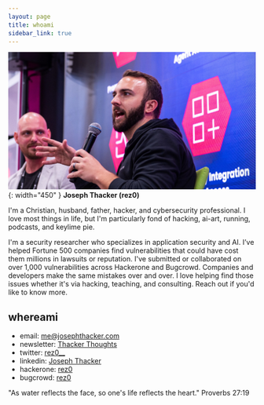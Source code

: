 ```yaml
---
layout: page
title: whoami
sidebar_link: true
---
```


![](/assets/images/joseph_speaking.jpg){: width="450" }
**Joseph Thacker (rez0)**

I'm a Christian, husband, father, hacker, and cybersecurity professional.
I love most things in life, but I'm particularly fond of hacking, ai-art, running, podcasts, and keylime pie.

I'm a security researcher who specializes in application security and AI. I’ve helped Fortune 500 companies find vulnerabilities that could have cost them millions in lawsuits or reputation. I've submitted or collaborated on over 1,000 vulnerabilities across Hackerone and Bugcrowd. Companies and developers make the same mistakes over and over. I love helping find those issues whether it's via hacking, teaching, and consulting. Reach out if you'd like to know more.

## whereami

- email: [me@josephthacker.com](mailto:me@josephthacker.com)
- newsletter: [Thacker Thoughts](https://thacker.beehiiv.com/subscribe)
- twitter: [rez0\_\_](https://twitter.com/rez0__)
- linkedin: [Joseph Thacker](https://www.linkedin.com/in/josephthacker/)
- hackerone: [rez0](https://hackerone.com/rez0)
- bugcrowd: [rez0](https://bugcrowd.com/rez0)

<p class="message">
  "As water reflects the face, so one's life reflects the heart." Proverbs 27:19
</p>

